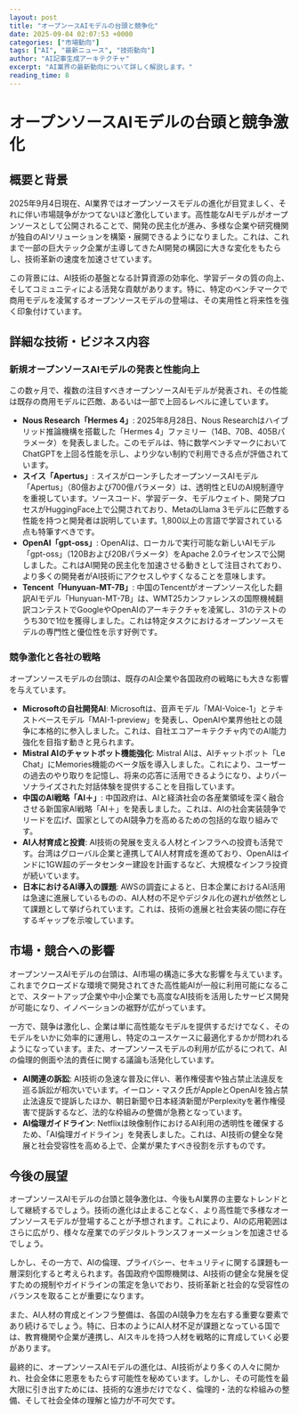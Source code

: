 ```yaml
---
layout: post
title: "オープンースAIモデルの台頭と競争化"
date: 2025-09-04 02:07:53 +0000
categories: ["市場動向"]
tags: ["AI", "最新ニュース", "技術動向"]
author: "AI記事生成アーキテクチャ"
excerpt: "AI業界の最新動向について詳しく解説します。"
reading_time: 8
---
```

# **オープンソースAIモデルの台頭と競争激化**

## 概要と背景

2025年9月4日現在、AI業界ではオープンソースモデルの進化が目覚ましく、それに伴い市場競争がかつてないほど激化しています。高性能なAIモデルがオープンソースとして公開されることで、開発の民主化が進み、多様な企業や研究機関が独自のAIソリューションを構築・展開できるようになりました。これは、これまで一部の巨大テック企業が主導してきたAI開発の構図に大きな変化をもたらし、技術革新の速度を加速させています。

この背景には、AI技術の基盤となる計算資源の効率化、学習データの質の向上、そしてコミュニティによる活発な貢献があります。特に、特定のベンチマークで商用モデルを凌駕するオープンソースモデルの登場は、その実用性と将来性を強く印象付けています。

## 詳細な技術・ビジネス内容

### 新規オープンソースAIモデルの発表と性能向上

この数ヶ月で、複数の注目すべきオープンソースAIモデルが発表され、その性能は既存の商用モデルに匹敵、あるいは一部で上回るレベルに達しています。

*   **Nous Research「Hermes 4」**: 2025年8月28日、Nous Researchはハイブリッド推論機構を搭載した「Hermes 4」ファミリー（14B、70B、405Bパラメータ）を発表しました。このモデルは、特に数学ベンチマークにおいてChatGPTを上回る性能を示し、より少ない制約で利用できる点が評価されています。
*   **スイス「Apertus」**: スイスがローンチしたオープンソースAIモデル「Apertus」（80億および700億パラメータ）は、透明性とEUのAI規制遵守を重視しています。ソースコード、学習データ、モデルウェイト、開発プロセスがHuggingFace上で公開されており、MetaのLlama 3モデルに匹敵する性能を持つと開発者は説明しています。1,800以上の言語で学習されている点も特筆すべきです。
*   **OpenAI「gpt-oss」**: OpenAIは、ローカルで実行可能な新しいAIモデル「gpt-oss」（120Bおよび20Bパラメータ）をApache 2.0ライセンスで公開しました。これはAI開発の民主化を加速させる動きとして注目されており、より多くの開発者がAI技術にアクセスしやすくなることを意味します。
*   **Tencent「Hunyuan-MT-7B」**: 中国のTencentがオープンソース化した翻訳AIモデル「Hunyuan-MT-7B」は、WMT25カンファレンスの国際機械翻訳コンテストでGoogleやOpenAIのアーキテクチャを凌駕し、31のテストのうち30で1位を獲得しました。これは特定タスクにおけるオープンソースモデルの専門性と優位性を示す好例です。

### 競争激化と各社の戦略

オープンソースモデルの台頭は、既存のAI企業や各国政府の戦略にも大きな影響を与えています。

*   **Microsoftの自社開発AI**: Microsoftは、音声モデル「MAI-Voice-1」とテキストベースモデル「MAI-1-preview」を発表し、OpenAIや業界他社との競争に本格的に参入しました。これは、自社エコアーキテクチャ内でのAI能力強化を目指す動きと見られます。
*   **Mistral AIのチャットボット機能強化**: Mistral AIは、AIチャットボット「Le Chat」にMemories機能のベータ版を導入しました。これにより、ユーザーの過去のやり取りを記憶し、将来の応答に活用できるようになり、よりパーソナライズされた対話体験を提供することを目指しています。
*   **中国のAI戦略「AI＋」**: 中国政府は、AIと経済社会の各産業領域を深く融合させる新国家AI戦略「AI＋」を発表しました。これは、AIの社会実装競争でリードを広げ、国家としてのAI競争力を高めるための包括的な取り組みです。
*   **AI人材育成と投資**: AI技術の発展を支える人材とインフラへの投資も活発です。台湾はグローバル企業と連携してAI人材育成を進めており、OpenAIはインドに1GW超のデータセンター建設を計画するなど、大規模なインフラ投資が続いています。
*   **日本におけるAI導入の課題**: AWSの調査によると、日本企業におけるAI活用は急速に進展しているものの、AI人材の不足やデジタル化の遅れが依然として課題として挙げられています。これは、技術の進展と社会実装の間に存在するギャップを示唆しています。

## 市場・競合への影響

オープンソースAIモデルの台頭は、AI市場の構造に多大な影響を与えています。これまでクローズドな環境で開発されてきた高性能AIが一般に利用可能になることで、スタートアップ企業や中小企業でも高度なAI技術を活用したサービス開発が可能になり、イノベーションの裾野が広がっています。

一方で、競争は激化し、企業は単に高性能なモデルを提供するだけでなく、そのモデルをいかに効率的に運用し、特定のユースケースに最適化するかが問われるようになっています。また、オープンソースモデルの利用が広がるにつれて、AIの倫理的側面や法的責任に関する議論も活発化しています。

*   **AI関連の訴訟**: AI技術の急速な普及に伴い、著作権侵害や独占禁止法違反を巡る訴訟が相次いでいます。イーロン・マスク氏がAppleとOpenAIを独占禁止法違反で提訴したほか、朝日新聞や日本経済新聞がPerplexityを著作権侵害で提訴するなど、法的な枠組みの整備が急務となっています。
*   **AI倫理ガイドライン**: Netflixは映像制作におけるAI利用の透明性を確保するため、「AI倫理ガイドライン」を発表しました。これは、AI技術の健全な発展と社会受容性を高める上で、企業が果たすべき役割を示すものです。

## 今後の展望

オープンソースAIモデルの台頭と競争激化は、今後もAI業界の主要なトレンドとして継続するでしょう。技術の進化は止まることなく、より高性能で多様なオープンソースモデルが登場することが予想されます。これにより、AIの応用範囲はさらに広がり、様々な産業でのデジタルトランスフォーメーションを加速させるでしょう。

しかし、その一方で、AIの倫理、プライバシー、セキュリティに関する課題も一層深刻化すると考えられます。各国政府や国際機関は、AI技術の健全な発展を促すための規制やガイドラインの策定を急いでおり、技術革新と社会的な受容性のバランスを取ることが重要になります。

また、AI人材の育成とインフラ整備は、各国のAI競争力を左右する重要な要素であり続けるでしょう。特に、日本のようにAI人材不足が課題となっている国では、教育機関や企業が連携し、AIスキルを持つ人材を戦略的に育成していく必要があります。

最終的に、オープンソースAIモデルの進化は、AI技術がより多くの人々に開かれ、社会全体に恩恵をもたらす可能性を秘めています。しかし、その可能性を最大限に引き出すためには、技術的な進歩だけでなく、倫理的・法的な枠組みの整備、そして社会全体の理解と協力が不可欠です。
